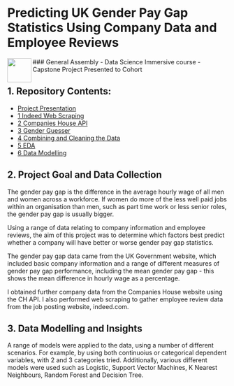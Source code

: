 # Predicting UK Gender Pay Gap Statistics Using Company Data and Employee Reviews
<img src="http://imgur.com/1ZcRyrc.png" align="left" height="55px">
### General Assembly - Data Science Immersive course - Capstone Project Presented to Cohort

## 1. Repository Contents:
- [Project Presentation](Capstone_Project_Presentation.pdf)
- [1 Indeed Web Scraping](1_indeed_scraping)
- [2 Companies House API](2_CH_API)
- [3 Gender Guesser](3_gender_guesser)
- [4 Combining and Cleaning the Data](4_combining_and_cleaning)
- [5 EDA](5_EDA)
- [6 Data Modelling](6_final_models)
  
  
## 2. Project Goal and Data Collection
The gender pay gap is the difference in the average hourly wage of all men and women across a workforce. If women do more of the less well paid jobs within an organisation than men, such as part time work or less senior roles, the gender pay gap is usually bigger.

Using a range of data relating to company information and employee reviews, the aim of this project was to determine which factors best predict whether a company will have better or worse gender pay gap statistics. 

The gender pay gap data came from the UK Government website, which included basic company information and a range of different measures of gender pay gap performance, including the mean gender pay gap - this shows the mean difference in hourly wage as a percentage.

I obtained further company data from the Companies House website using the CH API. I also performed web scraping to gather employee review data from the job posting website, indeed.com.


## 3. Data Modelling and Insights
A range of models were applied to the data, using a number of different scenarios. For example, by using both continuoius or categorical dependent variables, with 2 and 3 categories tried. Additionally, various different models were used such as Logistic, Support Vector Machines, K Nearest Neighbours, Random Forest and Decision Tree. 
